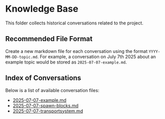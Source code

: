 # Knowledge Base

This folder collects historical conversations related to the project.

## Recommended File Format

Create a new markdown file for each conversation using the format `YYYY-MM-DD-topic.md`. For example, a conversation on July 7th 2025 about an example topic would be stored as `2025-07-07-example.md`.

## Index of Conversations

Below is a list of available conversation files:

- [2025-07-07-example.md](2025-07-07-example.md)
- [2025-07-07-spawn-blocks.md](2025-07-07-spawn-blocks.md)
- [2025-07-07-transportsystem.md](2025-07-07-transportsystem.md)

